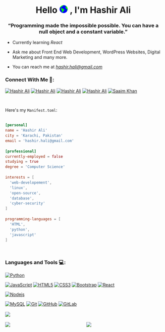 
<h1 align="center">Hello <img src="https://github.com/SatYu26/SatYu26/blob/master/Assets/Earth.gif" width="27px">
, I'm Hashir Ali</h1>
<h3 align="center">“Programming made the impossible possible. You can have a null object and a constant variable.” 
</h3>


- Currently learning *React*

- Ask me about Front End Web Development, WordPress Websites, Digital Marketing and many more.

- You can reach me at *hashir.hali@gmail.com*

<h3>Connect With Me 🔗:</h3>


<a href="https://www.linkedin.com/in/syed-hashir-ali-7727931ab?lipi=urn%3Ali%3Apage%3Ad_flagship3_profile_view_base_contact_details%3BWmcSI%2B8CRP28EjDkxTSKdw%3D%3D" target="blank"><img align="center" src="https://raw.githubusercontent.com/rahuldkjain/github-profile-readme-generator/master/src/images/icons/Social/linked-in-alt.svg" alt="Hashir Ali" height="30" width="40" /></a>
<a href="" target="blank"><img align="center" src="https://raw.githubusercontent.com/rahuldkjain/github-profile-readme-generator/master/src/images/icons/Social/devto.svg" alt="Hashir Ali" height="30" width="40" /></a>
<a href="https://github.com/syedhaashir" target="blank"><img align="center" src="https://raw.githubusercontent.com/rahuldkjain/github-profile-readme-generator/master/src/images/icons/Social/github.svg" alt="Hashir Ali" height="30" width="40" /></a>
<a href="" target="blank"><img align="center" src="https://raw.githubusercontent.com/rahuldkjain/github-profile-readme-generator/master/src/images/icons/Social/facebook.svg" alt="Hashir Ali" height="30" width="40" /></a>
<a href="https://www.instagram.com/syed.haashir" target="blank"><img align="center" src="https://raw.githubusercontent.com/rahuldkjain/github-profile-readme-generator/master/src/images/icons/Social/instagram.svg" alt="Saaim Khan" height="30" width="40" /></a>  

<br>

Here's my `Manifest.toml`:<br>

```toml

[personal]
name = 'Hashir Ali'
city = 'Karachi, Pakistan'
email = 'hashir.hali@gmail.com'

[professional]
currently-employed = false
studying = true
degree = 'Computer Science'

interests = [
  'web-developement',
  'linux',
  'open-source',
  'database',
  'cyber-security'
]

programming-languages = [
  'HTML',
  'python',
  'javascript'
]
```  
<br>

### Languages and Tools 💻:
[![Python](https://img.shields.io/badge/-Python-black?style=flat&logo=python&link=https://github.com/hritik5102)](https://github.com/hritik5102) 

[![JavaScript](https://img.shields.io/badge/-JavaScript-black?style=flat&logo=javascript&link=https://github.com/hritik5102)](https://github.com/hritik5102) 
[![HTML5](https://img.shields.io/badge/-HTML5-E34F26?style=flat&logo=html5&logoColor=white&link=https://github.com/hritik5102)](https://github.com/hritik5102) 
[![CSS3](https://img.shields.io/badge/-CSS3-1572B6?style=flat&logo=css3&link=https://github.com/hritik5102)](https://github.com/hritik5102) 
[![Bootstrap](https://img.shields.io/badge/-Bootstrap-563D7C?style=flat&logo=bootstrap&link=https://github.com/hritik5102)](https://github.com/hritik5102) 
[![React](https://img.shields.io/badge/-React-black?style=flat&logo=react&link=https://github.com/hritik5102)](https://github.com/hritik5102) 

[![Nodejs](https://img.shields.io/badge/-Nodejs-black?style=flat&logo=Node.js&link=https://github.com/hritik5102)](https://github.com/hritik5102) 

[![MySQL](https://img.shields.io/badge/-MySQL-black?style=flat&logo=mysql&link=https://github.com/hritik5102)](https://github.com/hritik5102)
[![Git](https://img.shields.io/badge/-Git-black?style=flat&logo=git&link=https://github.com/hritik5102)](https://github.com/hritik5102) 
[![GitHub](https://img.shields.io/badge/-GitHub-181717?style=flat&logo=github&link=https://github.com/hritik5102)](https://github.com/hritik5102)
[![GitLab](https://img.shields.io/badge/-GitLab-FCA121?style=flat&logo=gitlab&link=https://github.com/hritik5102)](https://gitlab.com/hritik5102)  
<br>
![](https://visitor-badge.glitch.me/badge?page_id=syedhaashir)


<p align="center">
<img align="left" width="48%" src="https://github-readme-stats.vercel.app/api?username=syedhaashir&show_icons=true&theme=github_dark"/>
<img align="right" width="48%" src="https://github-readme-stats.vercel.app/api/top-langs/?username=syedhaashir&layout=compact&theme=github_dark"/> 
</p>
